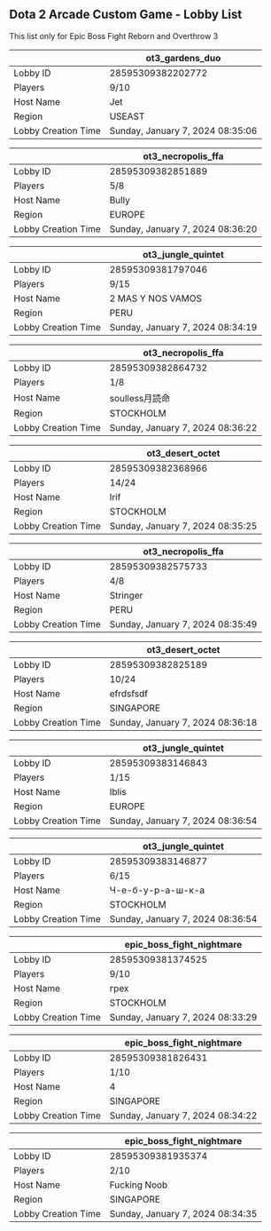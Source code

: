 ## Dota 2 Arcade Custom Game - Lobby List

This list only for Epic Boss Fight Reborn and Overthrow 3

|  | ot3_gardens_duo |
| ------ | ------ |
| Lobby ID | 28595309382202772 |
| Players | 9/10 |
| Host Name | Jet |
| Region | USEAST |
| Lobby Creation Time | Sunday, January 7, 2024 08:35:06 |


|  | ot3_necropolis_ffa |
| ------ | ------ |
| Lobby ID | 28595309382851889 |
| Players | 5/8 |
| Host Name | Bully |
| Region | EUROPE |
| Lobby Creation Time | Sunday, January 7, 2024 08:36:20 |


|  | ot3_jungle_quintet |
| ------ | ------ |
| Lobby ID | 28595309381797046 |
| Players | 9/15 |
| Host Name | 2 MAS Y NOS VAMOS |
| Region | PERU |
| Lobby Creation Time | Sunday, January 7, 2024 08:34:19 |


|  | ot3_necropolis_ffa |
| ------ | ------ |
| Lobby ID | 28595309382864732 |
| Players | 1/8 |
| Host Name | soulless月読命 |
| Region | STOCKHOLM |
| Lobby Creation Time | Sunday, January 7, 2024 08:36:22 |


|  | ot3_desert_octet |
| ------ | ------ |
| Lobby ID | 28595309382368966 |
| Players | 14/24 |
| Host Name | Irif |
| Region | STOCKHOLM |
| Lobby Creation Time | Sunday, January 7, 2024 08:35:25 |


|  | ot3_necropolis_ffa |
| ------ | ------ |
| Lobby ID | 28595309382575733 |
| Players | 4/8 |
| Host Name | Stringer |
| Region | PERU |
| Lobby Creation Time | Sunday, January 7, 2024 08:35:49 |


|  | ot3_desert_octet |
| ------ | ------ |
| Lobby ID | 28595309382825189 |
| Players | 10/24 |
| Host Name | efrdsfsdf |
| Region | SINGAPORE |
| Lobby Creation Time | Sunday, January 7, 2024 08:36:18 |


|  | ot3_jungle_quintet |
| ------ | ------ |
| Lobby ID | 28595309383146843 |
| Players | 1/15 |
| Host Name | Iblis |
| Region | EUROPE |
| Lobby Creation Time | Sunday, January 7, 2024 08:36:54 |


|  | ot3_jungle_quintet |
| ------ | ------ |
| Lobby ID | 28595309383146877 |
| Players | 6/15 |
| Host Name | Ч-е-б-у-р-а-ш-к-а |
| Region | STOCKHOLM |
| Lobby Creation Time | Sunday, January 7, 2024 08:36:54 |


|  | epic_boss_fight_nightmare |
| ------ | ------ |
| Lobby ID | 28595309381374525 |
| Players | 9/10 |
| Host Name | грех |
| Region | STOCKHOLM |
| Lobby Creation Time | Sunday, January 7, 2024 08:33:29 |


|  | epic_boss_fight_nightmare |
| ------ | ------ |
| Lobby ID | 28595309381826431 |
| Players | 1/10 |
| Host Name | 4 |
| Region | SINGAPORE |
| Lobby Creation Time | Sunday, January 7, 2024 08:34:22 |


|  | epic_boss_fight_nightmare |
| ------ | ------ |
| Lobby ID | 28595309381935374 |
| Players | 2/10 |
| Host Name | Fucking Noob |
| Region | SINGAPORE |
| Lobby Creation Time | Sunday, January 7, 2024 08:34:35 |


